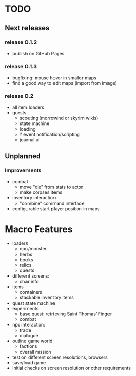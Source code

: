 # TODO

## Next releases

### release 0.1.2
- publish on GitHub Pages

### release 0.1.3
- bugfixing: mouse hover in smaller maps
- find a good way to edit maps (import from image)


### release 0.2
- all item loaders
- quests
	- scouting (morrowind or skyrim wikis)
	- state machine
	- loading
	- ? event notification/scripting
	- journal ui


## Unplanned
### Improvements
- combat
	- move "die" from stats to actor
	- make corpses items
- inventory interaction
	- "combine" command interface
- configurable start player position in maps

# Macro Features
- loaders
	- npc/monster
	- herbs
	- books
	- relics
	- quests
- different screens:
	- char info
- items
	- containers
	- stackable inventory items
- quest state machine
- experiments:
	- base quest: retrieving Saint Thomas' Finger
	- combat
- npc interaction:
	- trade
	- dialogue
- outline game world:
	- factions
	- overall mission
- test on different screen resolutions, browsers
- save/load game
- initial checks on screen resolution or other requirements
